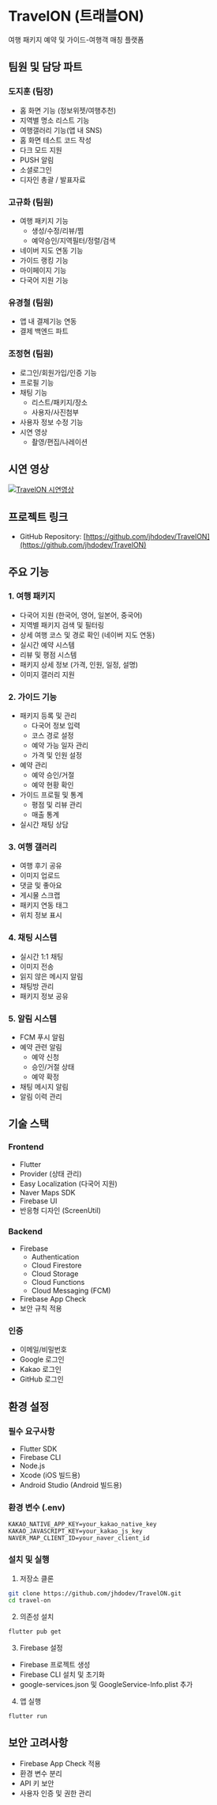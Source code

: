 # TravelON (트래블ON)
여행 패키지 예약 및 가이드-여행객 매칭 플랫폼

## 팀원 및 담당 파트
### 도지훈 (팀장)
- 홈 화면 기능 (정보위젯/여행추천)
- 지역별 명소 리스트 기능
- 여행갤러리 기능(앱 내 SNS)
- 홈 화면 테스트 코드 작성
- 다크 모드 지원
- PUSH 알림
- 소셜로그인
- 디자인 총괄 / 발표자료

### 고규화 (팀원)
- 여행 패키지 기능
  - 생성/수정/리뷰/찜
  - 예약승인/지역필터/정렬/검색
- 네이버 지도 연동 기능
- 가이드 랭킹 기능
- 마이페이지 기능
- 다국어 지원 기능

### 유경철 (팀원)
- 앱 내 결제기능 연동
- 결제 백엔드 파트

### 조정현 (팀원)
- 로그인/회원가입/인증 기능
- 프로필 기능
- 채팅 기능
  - 리스트/패키지/장소
  - 사용자/사진첨부
- 사용자 정보 수정 기능
- 시연 영상
  - 촬영/편집/나레이션

## 시연 영상
[![TravelON 시연영상](https://img.youtube.com/vi/oYZbfPeqkfE/0.jpg)](https://youtu.be/oYZbfPeqkfE)

## 프로젝트 링크
- GitHub Repository: [https://github.com/jhdodev/TravelON](https://github.com/jhdodev/TravelON)

## 주요 기능
### 1. 여행 패키지
- 다국어 지원 (한국어, 영어, 일본어, 중국어)
- 지역별 패키지 검색 및 필터링
- 상세 여행 코스 및 경로 확인 (네이버 지도 연동)
- 실시간 예약 시스템
- 리뷰 및 평점 시스템
- 패키지 상세 정보 (가격, 인원, 일정, 설명)
- 이미지 갤러리 지원

### 2. 가이드 기능
- 패키지 등록 및 관리
  - 다국어 정보 입력
  - 코스 경로 설정
  - 예약 가능 일자 관리
  - 가격 및 인원 설정
- 예약 관리
  - 예약 승인/거절
  - 예약 현황 확인
- 가이드 프로필 및 통계
  - 평점 및 리뷰 관리
  - 매출 통계
- 실시간 채팅 상담

### 3. 여행 갤러리
- 여행 후기 공유
- 이미지 업로드
- 댓글 및 좋아요
- 게시물 스크랩
- 패키지 연동 태그
- 위치 정보 표시

### 4. 채팅 시스템
- 실시간 1:1 채팅
- 이미지 전송
- 읽지 않은 메시지 알림
- 채팅방 관리
- 패키지 정보 공유

### 5. 알림 시스템
- FCM 푸시 알림
- 예약 관련 알림
  - 예약 신청
  - 승인/거절 상태
  - 예약 확정
- 채팅 메시지 알림
- 알림 이력 관리

## 기술 스택
### Frontend
- Flutter
- Provider (상태 관리)
- Easy Localization (다국어 지원)
- Naver Maps SDK
- Firebase UI
- 반응형 디자인 (ScreenUtil)

### Backend
- Firebase
  - Authentication
  - Cloud Firestore
  - Cloud Storage
  - Cloud Functions
  - Cloud Messaging (FCM)
- Firebase App Check
- 보안 규칙 적용

### 인증
- 이메일/비밀번호
- Google 로그인
- Kakao 로그인
- GitHub 로그인

## 환경 설정
### 필수 요구사항
- Flutter SDK
- Firebase CLI
- Node.js
- Xcode (iOS 빌드용)
- Android Studio (Android 빌드용)

### 환경 변수 (.env)
```env
KAKAO_NATIVE_APP_KEY=your_kakao_native_key
KAKAO_JAVASCRIPT_KEY=your_kakao_js_key
NAVER_MAP_CLIENT_ID=your_naver_client_id
```

### 설치 및 실행
1. 저장소 클론
```bash
git clone https://github.com/jhdodev/TravelON.git
cd travel-on
```

2. 의존성 설치
```bash
flutter pub get
```

3. Firebase 설정
- Firebase 프로젝트 생성
- Firebase CLI 설치 및 초기화
- google-services.json 및 GoogleService-Info.plist 추가

4. 앱 실행
```bash
flutter run
```

## 보안 고려사항
- Firebase App Check 적용
- 환경 변수 분리
- API 키 보안
- 사용자 인증 및 권한 관리
